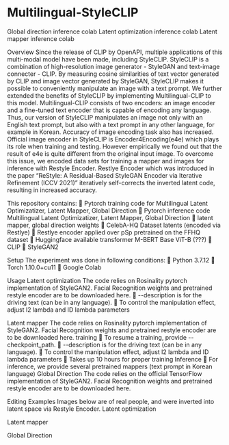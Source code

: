 # Multilingual-StyleCLIP

Global direction inference colab
Latent optimization inference colab
Latent mapper inference colab

Overview
Since the release of CLIP by OpenAPI, multiple applications of this multi-modal model have been made, including StyleCLIP. StyleCLIP is a combination of high-resolution image generator - StyleGAN and text-image connecter - CLIP. By measuring cosine similarities of text vector generated by CLIP and image vector generated by StyleGAN, StyleCLIP makes it possible to conveniently manipulate an image with a text prompt. 
We further extended the benefits of StyleCLIP by implementing Multilingual-CLIP to this model. Multilingual-CLIP consists of two encoders: an image encoder and a fine-tuned text encoder that is capable of encoding any language. Thus, our version of StyleCLIP manipulates an image not only with an English text prompt, but also with a text prompt in any other language, for example in Korean. 
Accuracy of image encoding task also has increased. Official image encoder in StyleCLIP is Encoder4Encoding(e4e) which plays its role when training and testing. However empirically we found out that the result of e4e is quite different from the original input image. To overcome this issue, we encoded data sets for training a mapper and images for inference with Restyle Encoder. Restlye Encoder which was introduced in the paper “ReStyle: A Residual-Based StyleGAN Encoder via Iterative Refinement (ICCV 2021)” iteratively self-corrects the inverted latent code, resulting in increased accuracy. 

This repository contains:
	Pytorch training code for Multilingual Latent Optimizatizer, Latent Mapper, Global Direction
	Pytorch inference code Multilingual Latent Optimizatizer, Latent Mapper, Global Direction
	latent mapper, global direction weights
	CelebA-HQ Dataset latents (encoded via Restlye)
	Restlye encoder applied over pSp pretrained on the FFHQ dataset
	Huggingface available transformer M-BERT Base ViT-B (???)
	CLIP
	StyleGAN2

Setup
The experiment was done in following conditions:
	Python 3.7.12
	Torch 1.10.0+cu11
	Google Colab

Usage
Latent optimization
The code relies on Rosinality pytorch implementation of StyleGAN2. Facial Recognition weights and pretrained restyle encoder are to be downloaded here.
	--description is for the driving text (can be in any language).
	To control the manipulation effect, adjust l2 lambda and ID lambda parameters

Latent mapper
The code relies on Rosinality pytorch implementation of StyleGAN2. Facial Recognition weights and pretrained restyle encoder are to be downloaded here.
training
	To resume a training, provide --checkpoint_path.
	--description is for the driving text (can be in any language).
	To control the manipulation effect, adjust l2 lambda and ID lambda parameters
	Takes up 10 hours for proper training
Inference
	For inference, we provide several pretrained mappers (text prompt in Korean language)
Global Direction 
The code relies on the official TensorFlow implementation of StyleGAN2. Facial Recognition weights and pretrained restyle encoder are to be downloaded here.


Editing Examples
Images below are of real people, and were inverted into latent space via Restyle Encoder.
Latent optimization

Latent mapper

Global Direction 

